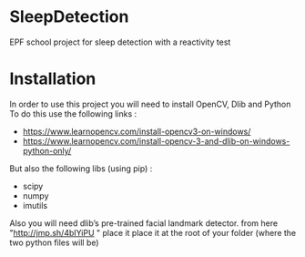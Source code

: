 # SleepDetection
EPF school project for sleep detection with a reactivity test

# Installation

In order to use this project you will need to install OpenCV, Dlib and Python
To do this use the following links :

- https://www.learnopencv.com/install-opencv3-on-windows/
- https://www.learnopencv.com/install-opencv-3-and-dlib-on-windows-python-only/

But also the following libs (using pip) :
- scipy 
- numpy 
- imutils 
 
Also you will need dlib’s pre-trained facial landmark detector. from here "http://jmp.sh/4bIYiPU " place it place it at the root of your folder (where the two python files will be)
